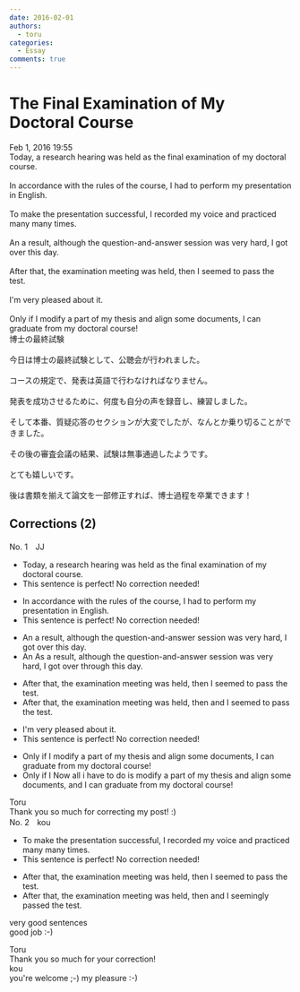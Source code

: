 ```yaml
---
date: 2016-02-01
authors:
  - toru
categories:
  - Essay
comments: true
---
```


# The Final Examination of My Doctoral Course
<div class="date">Feb 1, 2016 19:55</div>
<div id="post"><div id="body_show_ori">
Today, a research hearing was held as the final examination of my doctoral course.<br/><br/>In accordance with the rules of the course, I had to perform my presentation in English.<br/><br/>To make the presentation successful, I recorded my voice and practiced many many times.<br/><br/>An a result, although the question-and-answer session was very hard, I got over this day.<br/><br/>After that, the examination meeting was held, then I seemed to pass the test.<br/><br/>I'm very pleased about it.<br/><br/>Only if I modify a part of my thesis and align some documents, I can graduate from my doctoral course!
</div></div>

<!-- more -->

<div id="post_ja"><div id="body_show_mo">
博士の最終試験<br/><br/>今日は博士の最終試験として、公聴会が行われました。<br/><br/>コースの規定で、発表は英語で行わなければなりません。<br/><br/>発表を成功させるために、何度も自分の声を録音し、練習しました。<br/><br/>そして本番、質疑応答のセクションが大変でしたが、なんとか乗り切ることができました。<br/><br/>その後の審査会議の結果、試験は無事通過したようです。<br/><br/>とても嬉しいです。<br/><br/>後は書類を揃えて論文を一部修正すれば、博士過程を卒業できます！
</div></div>

## Corrections (2)
<div id="block"><div class="first_name"> No. 1　<span class="just_name">JJ</span></div><div id="block2">
<ul class="correction_field">
<li class="incorrect">Today, a research hearing was held as the final examination of my doctoral course.</li>
<li class="corrected perfect">This sentence is perfect! No correction needed!</li>
</ul>
<ul class="correction_field">
<li class="incorrect">In accordance with the rules of the course, I had to perform my presentation in English.</li>
<li class="corrected perfect">This sentence is perfect! No correction needed!</li>
</ul>
<ul class="correction_field">
<li class="incorrect">An a result, although the question-and-answer session was very hard, I got over this day.</li>
<li class="corrected correct">
<span class="f_blue"><span class="sline">An</span></span> <span class="f_red">As</span> a result, although the question-and-answer session was very hard, I got <span class="f_blue">over </span><span class="f_red">through </span>this day.
</li>
</ul>
<ul class="correction_field">
<li class="incorrect">After that, the examination meeting was held, then I seemed to pass the test.</li>
<li class="corrected correct">
After that, the examination meeting was held, <span class="f_blue">then </span><span class="f_red"> and </span>I seemed to pass the test.
</li>
</ul>
<ul class="correction_field">
<li class="incorrect">I'm very pleased about it.</li>
<li class="corrected perfect">This sentence is perfect! No correction needed!</li>
</ul>
<ul class="correction_field">
<li class="incorrect">Only if I modify a part of my thesis and align some documents, I can graduate from my doctoral course!</li>
<li class="corrected correct">
<span class="f_blue">Only if I</span><span class="f_red"> Now all i have to do is</span> modify a part of my thesis and align some documents, <span class="f_red">and</span> I can graduate from my doctoral course!
</li>
</ul>
</div><div class="name"><span class="just_name">Toru</span><br>
Thank you so much for correcting my post! :)
</div>
</div>
<div id="block"><div class="first_name"> No. 2　<span class="just_name">kou</span></div><div id="block2">
<ul class="correction_field">
<li class="incorrect">To make the presentation successful, I recorded my voice and practiced many many times.</li>
<li class="corrected perfect">This sentence is perfect! No correction needed!</li>
</ul>
<ul class="correction_field">
<li class="incorrect">After that, the examination meeting was held, then I seemed to pass the test.</li>
<li class="corrected correct">
After that, the examination meeting was held, then and I seemingly passed the test.
</li>
</ul>
<p class="comment_small">
 very good sentences
 <br/>
 good job :-)
</p>

</div><div class="name"><span class="just_name">Toru</span><br>
Thank you so much for your correction!
</div>
<div class="name"><span class="just_name">kou</span><br>
you're welcome ;-) my pleasure :-)<br/>
</div>
</div>
